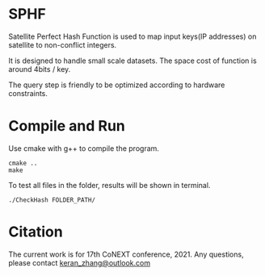 # SPHF
Satellite Perfect Hash Function is used to map input keys(IP addresses) on satellite to non-conflict integers.

It is designed to handle small scale datasets. The space cost of function is around 4bits / key.

The query step is friendly to be optimized according to hardware constraints.

# Compile and Run
Use cmake with g++ to compile the program.

```
cmake ..
make
```

To test all files in the folder, results will be shown in terminal.

`./CheckHash FOLDER_PATH/`

# Citation
The current work is for 17th CoNEXT conference, 2021.
Any questions, please contact keran_zhang@outlook.com
